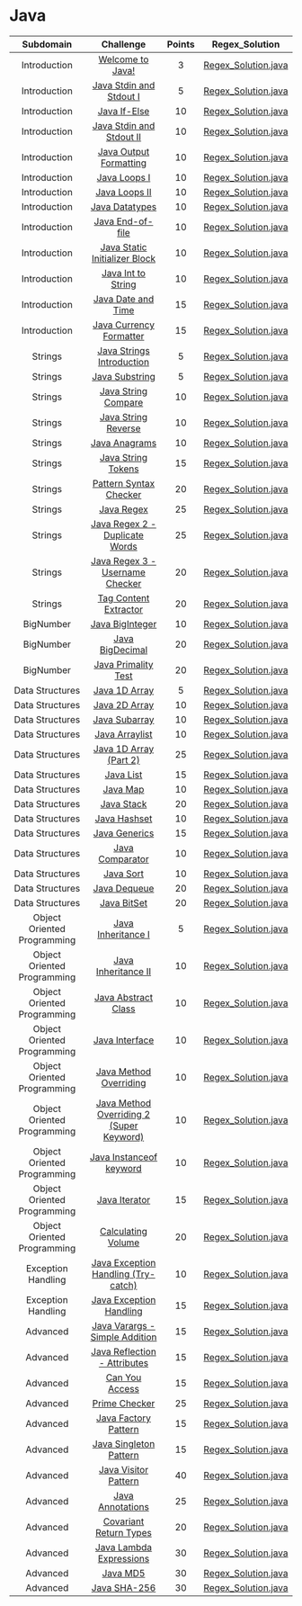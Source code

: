 # Java

|          Subdomain          |                                                         Challenge                                                        | Points |                                                                                         Regex_Solution                                                                                        |
|:---------------------------:|:------------------------------------------------------------------------------------------------------------------------:|:------:|:---------------------------------------------------------------------------------------------------------------------------------------------------------------------------------------:|
|         Introduction        | [Welcome to Java!](https://www.hackerrank.com/challenges/welcome-to-java)                                                |    3   | [Regex_Solution.java](https://github.com/RodneyShag/HackerRank_solutions/blob/master/Java/Introduction/Welcome%20to%20Java!/Regex_Solution.java)                                                  |
|         Introduction        | [Java Stdin and Stdout I](https://www.hackerrank.com/challenges/java-stdin-and-stdout-1)                                 |    5   | [Regex_Solution.java](https://github.com/RodneyShag/HackerRank_solutions/blob/master/Java/Introduction/Java%20Stdin%20and%20Stdout%20I/Regex_Solution.java)                                       |
|         Introduction        | [Java If-Else](https://www.hackerrank.com/challenges/java-if-else)                                                       |   10   | [Regex_Solution.java](https://github.com/RodneyShag/HackerRank_solutions/blob/master/Java/Introduction/Java%20If-Else/Regex_Solution.java)                                                        |
|         Introduction        | [Java Stdin and Stdout II](https://www.hackerrank.com/challenges/java-stdin-stdout)                                      |   10   | [Regex_Solution.java](https://github.com/RodneyShag/HackerRank_solutions/blob/master/Java/Introduction/Java%20Stdin%20and%20Stdout%20II/Regex_Solution.java)                                      |
|         Introduction        | [Java Output Formatting](https://www.hackerrank.com/challenges/java-output-formatting)                                   |   10   | [Regex_Solution.java](https://github.com/RodneyShag/HackerRank_solutions/blob/master/Java/Introduction/Java%20Output%20Formatting/Regex_Solution.java)                                            |
|         Introduction        | [Java Loops I](https://www.hackerrank.com/challenges/java-loops-i)                                                       |   10   | [Regex_Solution.java](https://github.com/RodneyShag/HackerRank_solutions/blob/master/Java/Introduction/Java%20Loops%20I/Regex_Solution.java)                                                      |
|         Introduction        | [Java Loops II](https://www.hackerrank.com/challenges/java-loops)                                                        |   10   | [Regex_Solution.java](https://github.com/RodneyShag/HackerRank_solutions/blob/master/Java/Introduction/Java%20Loops%20II/Regex_Solution.java)                                                     |
|         Introduction        | [Java Datatypes](https://www.hackerrank.com/challenges/java-datatypes)                                                   |   10   | [Regex_Solution.java](https://github.com/RodneyShag/HackerRank_solutions/blob/master/Java/Introduction/Java%20Datatypes/Regex_Solution.java)                                                      |
|         Introduction        | [Java End-of-file](https://www.hackerrank.com/challenges/java-end-of-file)                                               |   10   | [Regex_Solution.java](https://github.com/RodneyShag/HackerRank_solutions/blob/master/Java/Introduction/Java%20End-of-file/Regex_Solution.java)                                                    |
|         Introduction        | [Java Static Initializer Block](https://www.hackerrank.com/challenges/java-static-initializer-block)                     |   10   | [Regex_Solution.java](https://github.com/RodneyShag/HackerRank_solutions/blob/master/Java/Introduction/Java%20Static%20Initializer%20Block/Regex_Solution.java)                                   |
|         Introduction        | [Java Int to String](https://www.hackerrank.com/challenges/java-int-to-string)                                           |   10   | [Regex_Solution.java](https://github.com/RodneyShag/HackerRank_solutions/blob/master/Java/Introduction/Java%20Int%20to%20String/Regex_Solution.java)                                              |
|         Introduction        | [Java Date and Time](https://www.hackerrank.com/challenges/java-date-and-time)                                           |   15   | [Regex_Solution.java](https://github.com/RodneyShag/HackerRank_solutions/blob/master/Java/Introduction/Java%20Date%20and%20Time/Regex_Solution.java)                                              |
|         Introduction        | [Java Currency Formatter](https://www.hackerrank.com/challenges/java-currency-formatter)                                 |   15   | [Regex_Solution.java](https://github.com/RodneyShag/HackerRank_solutions/blob/master/Java/Introduction/Java%20Currency%20Formatter/Regex_Solution.java)                                           |
|           Strings           | [Java Strings Introduction](https://www.hackerrank.com/challenges/java-strings-introduction)                             |    5   | [Regex_Solution.java](https://github.com/RodneyShag/HackerRank_solutions/blob/master/Java/Strings/Java%20Strings%20Introduction/Regex_Solution.java)                                              |
|           Strings           | [Java Substring](https://www.hackerrank.com/challenges/java-substring)                                                   |    5   | [Regex_Solution.java](https://github.com/RodneyShag/HackerRank_solutions/blob/master/Java/Strings/Java%20Substring/Regex_Solution.java)                                                           |
|           Strings           | [Java String Compare](https://www.hackerrank.com/challenges/java-string-compare)                                         |   10   | [Regex_Solution.java](https://github.com/RodneyShag/HackerRank_solutions/blob/master/Java/Strings/Java%20String%20Compare/Regex_Solution.java)                                                    |
|           Strings           | [Java String Reverse](https://www.hackerrank.com/challenges/java-string-reverse)                                         |   10   | [Regex_Solution.java](https://github.com/RodneyShag/HackerRank_solutions/blob/master/Java/Strings/Java%20String%20Reverse/Regex_Solution.java)                                                    |
|           Strings           | [Java Anagrams](https://www.hackerrank.com/challenges/java-anagrams)                                                     |   10   | [Regex_Solution.java](https://github.com/RodneyShag/HackerRank_solutions/blob/master/Java/Strings/Java%20Anagrams/Regex_Solution.java)                                                            |
|           Strings           | [Java String Tokens](https://www.hackerrank.com/challenges/java-string-tokens)                                           |   15   | [Regex_Solution.java](https://github.com/RodneyShag/HackerRank_solutions/blob/master/Java/Strings/Java%20String%20Tokens/Regex_Solution.java)                                                     |
|           Strings           | [Pattern Syntax Checker](https://www.hackerrank.com/challenges/pattern-syntax-checker)                                   |   20   | [Regex_Solution.java](https://github.com/RodneyShag/HackerRank_solutions/blob/master/Java/Strings/Pattern%20Syntax%20Checker/Regex_Solution.java)                                                 |
|           Strings           | [Java Regex](https://www.hackerrank.com/challenges/java-regex)                                                           |   25   | [Regex_Solution.java](https://github.com/RodneyShag/HackerRank_solutions/blob/master/Java/Strings/Java%20Regex/Regex_Solution.java)                                                               |
|           Strings           | [Java Regex 2 - Duplicate Words](https://www.hackerrank.com/challenges/duplicate-word)                                   |   25   | [Regex_Solution.java](https://github.com/RodneyShag/HackerRank_solutions/blob/master/Java/Strings/Java%20Regex%202%20-%20Duplicate%20Words/Regex_Solution.java)                                   |
|           Strings           | [Java Regex 3 - Username Checker](https://www.hackerrank.com/challenges/valid-username-checker)                          |   20   | [Regex_Solution.java](https://github.com/RodneyShag/HackerRank_solutions/blob/master/Java/Strings/Java%20Regex%203%20-%20Username%20Checker/Regex_Solution.java)                                  |
|           Strings           | [Tag Content Extractor](https://www.hackerrank.com/challenges/tag-content-extractor)                                     |   20   | [Regex_Solution.java](https://github.com/RodneyShag/HackerRank_solutions/blob/master/Java/Strings/Tag%20Content%20Extractor/Regex_Solution.java)                                                  |
|          BigNumber          | [Java BigInteger](https://www.hackerrank.com/challenges/java-biginteger)                                                 |   10   | [Regex_Solution.java](https://github.com/RodneyShag/HackerRank_solutions/blob/master/Java/BigNumber/Java%20BigInteger/Regex_Solution.java)                                                        |
|          BigNumber          | [Java BigDecimal](https://www.hackerrank.com/challenges/java-bigdecimal)                                                 |   20   | [Regex_Solution.java](https://github.com/RodneyShag/HackerRank_solutions/blob/master/Java/BigNumber/Java%20BigDecimal/Regex_Solution.java)                                                        |
|          BigNumber          | [Java Primality Test](https://www.hackerrank.com/challenges/java-primality-test)                                         |   20   | [Regex_Solution.java](https://github.com/RodneyShag/HackerRank_solutions/blob/master/Java/BigNumber/Java%20Primality%20Test/Regex_Solution.java)                                                  |
|       Data Structures       | [Java 1D Array](https://www.hackerrank.com/challenges/java-1d-array-introduction)                                        |    5   | [Regex_Solution.java](https://github.com/RodneyShag/HackerRank_solutions/blob/master/Java/Data%20Structures/Java%201D%20Array/Regex_Solution.java)                                                |
|       Data Structures       | [Java 2D Array](https://www.hackerrank.com/challenges/java-2d-array)                                                     |   10   | [Regex_Solution.java](https://github.com/RodneyShag/HackerRank_solutions/blob/master/Java/Data%20Structures/Java%202D%20Array/Regex_Solution.java)                                                |
|       Data Structures       | [Java Subarray](https://www.hackerrank.com/challenges/java-negative-subarray)                                            |   10   | [Regex_Solution.java](https://github.com/RodneyShag/HackerRank_solutions/blob/master/Java/Data%20Structures/Java%20Subarray/Regex_Solution.java)                                                  |
|       Data Structures       | [Java Arraylist](https://www.hackerrank.com/challenges/java-arraylist)                                                   |   10   | [Regex_Solution.java](https://github.com/RodneyShag/HackerRank_solutions/blob/master/Java/Data%20Structures/Java%20ArrayList/Regex_Solution.java)                                                 |
|       Data Structures       | [Java 1D Array (Part 2)](https://www.hackerrank.com/challenges/java-1d-array)                                            |   25   | [Regex_Solution.java](https://github.com/RodneyShag/HackerRank_solutions/blob/master/Java/Data%20Structures/Java%201D%20Array%20(Part%202)/Regex_Solution.java)                                   |
|       Data Structures       | [Java List](https://www.hackerrank.com/challenges/java-list)                                                             |   15   | [Regex_Solution.java](https://github.com/RodneyShag/HackerRank_solutions/blob/master/Java/Data%20Structures/Java%20List/Regex_Solution.java)                                                      |
|       Data Structures       | [Java Map](https://www.hackerrank.com/challenges/phone-book)                                                             |   10   | [Regex_Solution.java](https://github.com/RodneyShag/HackerRank_solutions/blob/master/Java/Data%20Structures/Java%20Map/Regex_Solution.java)                                                       |
|       Data Structures       | [Java Stack](https://www.hackerrank.com/challenges/java-stack)                                                           |   20   | [Regex_Solution.java](https://github.com/RodneyShag/HackerRank_solutions/blob/master/Java/Data%20Structures/Java%20Stack/Regex_Solution.java)                                                     |
|       Data Structures       | [Java Hashset](https://www.hackerrank.com/challenges/java-hashset)                                                       |   10   | [Regex_Solution.java](https://github.com/RodneyShag/HackerRank_solutions/blob/master/Java/Data%20Structures/Java%20Hashset/Regex_Solution.java)                                                   |
|       Data Structures       | [Java Generics](https://www.hackerrank.com/challenges/java-generics)                                                     |   15   | [Regex_Solution.java](https://github.com/RodneyShag/HackerRank_solutions/blob/master/Java/Data%20Structures/Java%20Generics/Regex_Solution.java)                                                  |
|       Data Structures       | [Java Comparator](https://www.hackerrank.com/challenges/java-comparator)                                                 |   10   | [Regex_Solution.java](https://github.com/RodneyShag/HackerRank_solutions/blob/master/Java/Data%20Structures/Java%20Comparator/Regex_Solution.java)                                                |
|       Data Structures       | [Java Sort](https://www.hackerrank.com/challenges/java-sort)                                                             |   10   | [Regex_Solution.java](https://github.com/RodneyShag/HackerRank_solutions/blob/master/Java/Data%20Structures/Java%20Sort/Regex_Solution.java)                                                      |
|       Data Structures       | [Java Dequeue](https://www.hackerrank.com/challenges/java-dequeue)                                                       |   20   | [Regex_Solution.java](https://github.com/RodneyShag/HackerRank_solutions/blob/master/Java/Data%20Structures/Java%20Dequeue/Regex_Solution.java)                                                   |
|       Data Structures       | [Java BitSet](https://www.hackerrank.com/challenges/java-bitset)                                                         |   20   | [Regex_Solution.java](https://github.com/RodneyShag/HackerRank_solutions/blob/master/Java/Data%20Structures/Java%20BitSet/Regex_Solution.java)                                                    |
| Object Oriented Programming | [Java Inheritance I](https://www.hackerrank.com/challenges/java-inheritance-1)                                           |    5   | [Regex_Solution.java](https://github.com/RodneyShag/HackerRank_solutions/blob/master/Java/Object%20Oriented%20Programming/Java%20Inheritance%20I/Regex_Solution.java)                             |
| Object Oriented Programming | [Java Inheritance II](https://www.hackerrank.com/challenges/java-inheritance-2)                                          |   10   | [Regex_Solution.java](https://github.com/RodneyShag/HackerRank_solutions/blob/master/Java/Object%20Oriented%20Programming/Java%20Inheritance%20II/Regex_Solution.java)                            |
| Object Oriented Programming | [Java Abstract Class](https://www.hackerrank.com/challenges/java-abstract-class)                                         |   10   | [Regex_Solution.java](https://github.com/RodneyShag/HackerRank_solutions/blob/master/Java/Object%20Oriented%20Programming/Java%20Abstract%20Class/Regex_Solution.java)                            |
| Object Oriented Programming | [Java Interface](https://www.hackerrank.com/challenges/java-interface)                                                   |   10   | [Regex_Solution.java](https://github.com/RodneyShag/HackerRank_solutions/blob/master/Java/Object%20Oriented%20Programming/Java%20Interface/Regex_Solution.java)                                   |
| Object Oriented Programming | [Java Method Overriding](https://www.hackerrank.com/challenges/java-method-overriding)                                   |   10   | [Regex_Solution.java](https://github.com/RodneyShag/HackerRank_solutions/blob/master/Java/Object%20Oriented%20Programming/Java%20Method%20Overriding/Regex_Solution.java)                         |
| Object Oriented Programming | [Java Method Overriding 2 (Super Keyword)](https://www.hackerrank.com/challenges/java-method-overriding-2-super-keyword) |   10   | [Regex_Solution.java](https://github.com/RodneyShag/HackerRank_solutions/blob/master/Java/Object%20Oriented%20Programming/Java%20Method%20Overriding%202%20(Super%20Keyword)/Regex_Solution.java) |
| Object Oriented Programming | [Java Instanceof keyword](https://www.hackerrank.com/challenges/java-instanceof-keyword)                                 |   10   | [Regex_Solution.java](https://github.com/RodneyShag/HackerRank_solutions/blob/master/Java/Object%20Oriented%20Programming/Java%20Instanceof%20keyword/Regex_Solution.java)                        |
| Object Oriented Programming | [Java Iterator](https://www.hackerrank.com/challenges/java-iterator)                                                     |   15   | [Regex_Solution.java](https://github.com/RodneyShag/HackerRank_solutions/blob/master/Java/Object%20Oriented%20Programming/Java%20Iterator/Regex_Solution.java)                                    |
| Object Oriented Programming | [Calculating Volume](https://www.hackerrank.com/challenges/calculating-volume)                                           |   20   | [Regex_Solution.java](https://github.com/RodneyShag/HackerRank_solutions/blob/master/Java/Object%20Oriented%20Programming/Calculating%20Volume/Regex_Solution.java)                               |
|      Exception Handling     | [Java Exception Handling (Try-catch)](https://www.hackerrank.com/challenges/java-exception-handling-try-catch)           |   10   | [Regex_Solution.java](https://github.com/RodneyShag/HackerRank_solutions/blob/master/Java/Exception%20Handling/Java%20Exception%20Handling%20(Try-catch)/Regex_Solution.java)                     |
|      Exception Handling     | [Java Exception Handling](https://www.hackerrank.com/challenges/java-exception-handling)                                 |   15   | [Regex_Solution.java](https://github.com/RodneyShag/HackerRank_solutions/blob/master/Java/Exception%20Handling/Java%20Exception%20Handling/Regex_Solution.java)                                   |
|           Advanced          | [Java Varargs - Simple Addition](https://www.hackerrank.com/challenges/simple-addition-varargs)                          |   15   | [Regex_Solution.java](https://github.com/RodneyShag/HackerRank_solutions/blob/master/Java/Advanced/Java%20Varargs%20-%20Simple%20Addition/Regex_Solution.java)                                    |
|           Advanced          | [Java Reflection - Attributes](https://www.hackerrank.com/challenges/java-reflection-attributes)                         |   15   | [Regex_Solution.java](https://github.com/RodneyShag/HackerRank_solutions/blob/master/Java/Advanced/Java%20Reflection%20-%20Attributes/Regex_Solution.java)                                        |
|           Advanced          | [Can You Access](https://www.hackerrank.com/challenges/can-you-access)                                                   |   15   | [Regex_Solution.java](https://github.com/RodneyShag/HackerRank_solutions/blob/master/Java/Advanced/Can%20You%20Access/Regex_Solution.java)                                                        |
|           Advanced          | [Prime Checker](https://www.hackerrank.com/challenges/prime-checker)                                                     |   25   | [Regex_Solution.java](https://github.com/RodneyShag/HackerRank_solutions/blob/master/Java/Advanced/Prime%20Checker/Regex_Solution.java)                                                           |
|           Advanced          | [Java Factory Pattern](https://www.hackerrank.com/challenges/java-factory)                                               |   15   | [Regex_Solution.java](https://github.com/RodneyShag/HackerRank_solutions/blob/master/Java/Advanced/Java%20Factory%20Pattern/Regex_Solution.java)                                                  |
|           Advanced          | [Java Singleton Pattern](https://www.hackerrank.com/challenges/java-singleton)                                           |   15   | [Regex_Solution.java](https://github.com/RodneyShag/HackerRank_solutions/blob/master/Java/Advanced/Java%20Singleton%20Pattern/Regex_Solution.java)                                                |
|           Advanced          | [Java Visitor Pattern](https://www.hackerrank.com/challenges/java-vistor-pattern)                                        |   40   | [Regex_Solution.java](https://github.com/RodneyShag/HackerRank_solutions/blob/master/Java/Advanced/Java%20Visitor%20Pattern/Regex_Solution.java)                                                  |
|           Advanced          | [Java Annotations](https://www.hackerrank.com/challenges/java-annotations)                                               |   25   | [Regex_Solution.java](https://github.com/RodneyShag/HackerRank_solutions/blob/master/Java/Advanced/Java%20Annotations/Regex_Solution.java)                                                        |
|           Advanced          | [Covariant Return Types](https://www.hackerrank.com/challenges/java-covariance)                                          |   20   | [Regex_Solution.java](https://github.com/RodneyShag/HackerRank_solutions/blob/master/Java/Advanced/Covariant%20Return%20Types/Regex_Solution.java)                                                |
|           Advanced          | [Java Lambda Expressions](https://www.hackerrank.com/challenges/java-lambda-expressions)                                 |   30   | [Regex_Solution.java](https://github.com/RodneyShag/HackerRank_solutions/blob/master/Java/Advanced/Java%20Lambda%20Expressions/Regex_Solution.java)                                               |
|           Advanced          | [Java MD5](https://www.hackerrank.com/challenges/java-md5)                                                               |   30   | [Regex_Solution.java](https://github.com/RodneyShag/HackerRank_solutions/blob/master/Java/Advanced/Java%20MD5/Regex_Solution.java)                                                                |
|           Advanced          | [Java SHA-256](https://www.hackerrank.com/challenges/sha-256)                                                            |   30   | [Regex_Solution.java](https://github.com/RodneyShag/HackerRank_solutions/blob/master/Java/Advanced/Java%20SHA-256/Regex_Solution.java)                                                            |
